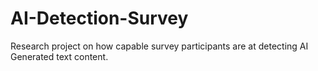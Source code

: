 # AI-Detection-Survey
Research project on how capable survey participants are at detecting AI Generated text content.
